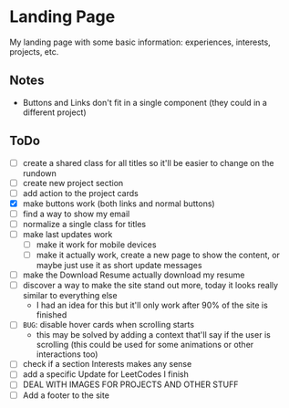 # Landing Page

My landing page with some basic information: experiences, interests, projects, etc.

## Notes

- Buttons and Links don't fit in a single component (they could in a different project)

## ToDo

- [ ] create a shared class for all titles so it'll be easier to change on the rundown
- [ ] create new project section
- [ ] add action to the project cards
- [x] make buttons work (both links and normal buttons)
- [ ] find a way to show my email
- [ ] normalize a single class for titles
- [ ] make last updates work
  - [ ] make it work for mobile devices
  - [ ] make it actually work, create a new page to show the content, or maybe just use it as short update messages
- [ ] make the Download Resume actually download my resume
- [ ] discover a way to make the site stand out more, today it looks really similar to everything else
  - I had an idea for this but it'll only work after 90% of the site is finished
- [ ] `BUG`: disable hover cards when scrolling starts
  - this may be solved by adding a context that'll say if the user is scrolling (this could be used for some animations or other interactions too)
- [ ] check if a section Interests makes any sense
- [ ] add a specific Update for LeetCodes I finish
- [ ] DEAL WITH IMAGES FOR PROJECTS AND OTHER STUFF
- [ ] Add a footer to the site